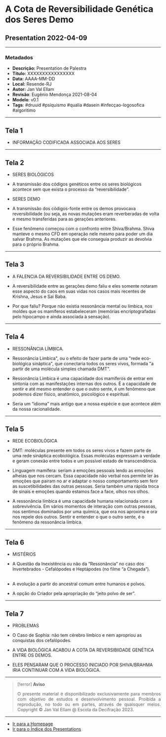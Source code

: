 # A Cota de Reversibilidade Genética dos Seres Demo

## Presentation 2022-04-09

---

### Metadados

-   **Descrição:** Presentation de Palestra
-   **Título:** XXXXXXXXXXXXXXXX
-   **Data:** AAAA-MM-DD 
-   **Local:** Resende-RJ
-   **Autor:** Jan Val Ellam
-   **Revisão**: Eugênio Mendonça 2021-08-04
-   **Modelo**: v0.1
-   **Tags**: #druuid #psiquismo #qualia #dasein #infecçao-logosofica #algoritimo 

---
## Tela 1
- INFORMAÇÃO CODIFICADA ASSOCIADA AOS SERES

---
## Tela 2
- SERES BIOLÓGICOS 

- A transmissão dos códigos genéticos entre os seres biológicos acontece sem que exista o processo da “reversibilidade”.
 
- SERES DEMO

- A transmissão dos códigos-fonte entre os demos provocava reversibilidade (ou seja, as novas mutações eram reverberadas de volta e mesmo transferidas para as gerações anteriores.  

- Esse fenômeno começou com o confronto entre Shiva/Brahma. Shiva manteve o mesmo CFD em operação nele mesmo para poder um dia  salvar Brahma. As mutações que ele conseguia produzir as devolvia para o próprio Brahma.

---
## Tela 3
- A FALENCIA DA REVERSIBILIDADE ENTRE OS DEMO.

- A reversibilidade entre as gerações demo faliu e eles somente notaram esse aspecto do caos em suas vidas nos casos mais recentes de Krishna, Jesus e Sai Baba.

- Por que faliu? Porque não existia ressonância mental ou límbica, nos moldes que os mamíferos estabeleceram (memórias encriptografadas pelo hipocampo e ainda associada à sensação). 

---
## Tela 4
- RESSONÂNCIA LÍMBICA. 

- Ressonância Límbica", ou o efeito de fazer parte de uma "rede eco-biológica sináptica", que conectaria todos os seres vivos, formada "a partir de uma molécula simples chamada DMT". 
 
- Ressonância Límbica é uma capacidade dos mamíferos de entrar em sintonia com as manifestações internas dos outros. É a capacidade de sentir e até mesmo entender o que o outro sente, é um fenômeno que podemos dizer físico, anatômico, psicológico e espiritual.
 
- Seria um “idioma” mais antigo que a nossa espécie e que acontece além da nossa racionalidade.

---
## Tela 5
- REDE ECOBIOLÓGICA

- DMT: moléculas presente em todos os seres vivos e fazem parte de uma rede sináptica ecobiológica. Essas moléculas expressam a verdade e geram conexão entre todos e um possível estado de transcendência. 
 
- Linguagem mamífera: seriam a emoções pessoais lendo as emoções alheias que nos cercam. Essa capacidade não verbal nos permite ler às emoções que pairam no ar e adaptar o nosso comportamento sem ferir as suscetibilidades das outras pessoas. Seria também uma rápida troca de sinais e emoções quando estamos face a face, olhos nos olhos.
 
- A ressonância límbica é uma capacidade humana relacionada com a sobrevivência. Em vários momentos de interação com outras pessoas, nos sentimos dominados por uma química, que ora nos aproxima e ora nos repele dos outros. Sentir e entender o que o outro sente, é o fenômeno da ressonância límbica.

---
## Tela 6
- MISTÉRIOS 

- A  Questão da Inexistência ou não  da “Ressonância” no caso dos Invertebrados - Cefalópodes e Heptápodes (no filme “a Chegada”).  
 
- A evolução a partir do ancestral comum entre humanos e polvos.

- A opção do Criador pela apropriação do “jeito polvo de ser”. 

---
## Tela 7
- PROBLEMAS

- O Caso de Sophia: não tem cérebro límbico e nem apropriou as conquistas dos cefalópodes. 

- A  VIDA BIOLÓGICA ACABOU A COTA DA REVERSIBIIDADE GENÉTICA ENTRE OS DEMOS.

- ELES PENSARAM QUE O PROCESSO INICIADO POR SHIVA/BRAHMA IRIA CONTINUAR COM A VIDA BIOLÓGICA. 

---
> [!error] **Aviso**
> <p align="justify">O presente material é disponibilizado exclusivamente para membros com objetivo de estudos e desenvolvimento pessoal. Proibida a reprodução, no todo ou em partes, através de quaisquer meios. Copyright © Jan Val Ellam @ Escola da Decifração 2023. </p>

---

- [Ir para a Homepage](Homepage.Canvas)
- [Ir para o Índice dos Presentations](ÍNDICE%20GERAL%20DOS%20PRESENTATIONS.canvas)